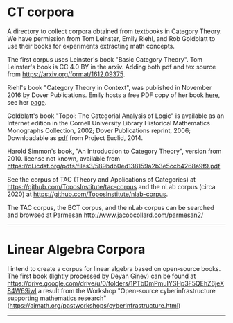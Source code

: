 # CT corpora
A directory to collect  corpora obtained from textbooks in Category Theory. We have permission from Tom Leinster, Emily Riehl, and Rob Goldblatt to use their books for experiments extracting math concepts.


The first corpus uses Leinster's book "Basic Category Theory".
Tom Leinster's book is CC 4.0 BY in the arxiv. 
Adding both pdf and tex source from https://arxiv.org/format/1612.09375.

Riehl's book "Category Theory in Context", was published in November 2016 by Dover Publications. 
Emily hosts a free PDF copy of her book [here](https://emilyriehl.github.io/files/context.pdf), see her [page](https://math.jhu.edu/~eriehl/context/).

Goldblatt's book "Topoi: The Categorial Analysis of Logic" is available as an Internet edition in the Cornell University Library Historical Mathematics Monographs Collection, 2002;
Dover Publications reprint, 2006;
Downloadable as [pdf](https://projecteuclid.org/ebooks/books-by-independent-authors/Topoi-The-Categorial-Analysis-of-Logic/toc/bia/1403013939) from Project Euclid, 2014. 


Harold Simmon's book, "An Introduction to Category Theory", version from 2010.
license not known, available from https://dl.icdst.org/pdfs/files3/589bdb0ed138159a2b3e5ccb4268a9f9.pdf

See the corpus of TAC (Theory and Applications of Categories) at https://github.com/ToposInstitute/tac-corpus and
the nLab corpus (circa 2020) at https://github.com/ToposInstitute/nlab-corpus.

The TAC corpus, the BCT corpus, and the nLab corpus can be searched and browsed at Parmesan http://www.jacobcollard.com/parmesan2/

---------------------
# Linear Algebra Corpora

I intend to create a corpus for linear algebra based on open-source books. The first book (lightly processed by Deyan Ginev) can be found at
https://drive.google.com/drive/u/0/folders/1PTbDmPmuIYSHp3F5QEhZ6jeX84W69iwl a result from the Workshop 
"Open-source cyberinfrastructure supporting mathematics research" (https://aimath.org/pastworkshops/cyberinfrastructure.html)

-----------------------

